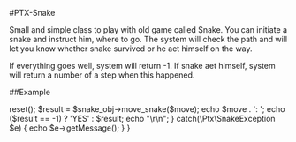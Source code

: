 #PTX-Snake

Small and simple class to play with old game called Snake. You can initiate a snake and instruct him, where to go. The system will check the path and will let you know whether snake survived or he aet himself on the way. 

If everything goes well, system will return -1. If snake aet himself, system will return a number of a step when this happened. 

##Example
<?php
require_once './bootstrap.php';
use \Ptx\Snake;

$snake_obj = new Snake();
$moves_2_test = [
    'FLERFF', 'EEEELLLL'
];

foreach($moves_2_test as $move) {
    try {
        $snake_obj->reset();
        $result = $snake_obj->move_snake($move);

        echo $move . ': ';
        echo ($result == -1) ? 'YES' : $result;
        echo "\r\n";
    } catch(\Ptx\SnakeException $e) {
        echo $e->getMessage();
    }
}